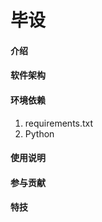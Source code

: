 # 毕设

#### 介绍


#### 软件架构



#### 环境依赖
1. requirements.txt
2. Python



#### 使用说明


#### 参与贡献




#### 特技

